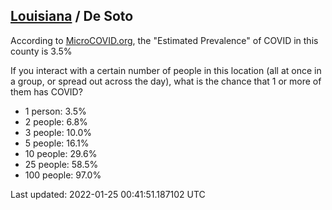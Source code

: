 
## [Louisiana](/united-states/louisiana) / De Soto

According to [MicroCOVID.org](http://microcovid.org),
the "Estimated Prevalence" of COVID in this county is 3.5%

If you interact with a certain number of people in this location
(all at once in a group, or spread out across the day), what is the chance that
1 or more of them has COVID?

- 1 person: 3.5%
- 2 people: 6.8%
- 3 people: 10.0%
- 5 people: 16.1%
- 10 people: 29.6%
- 25 people: 58.5%
- 100 people: 97.0%

Last updated: 2022-01-25 00:41:51.187102 UTC
